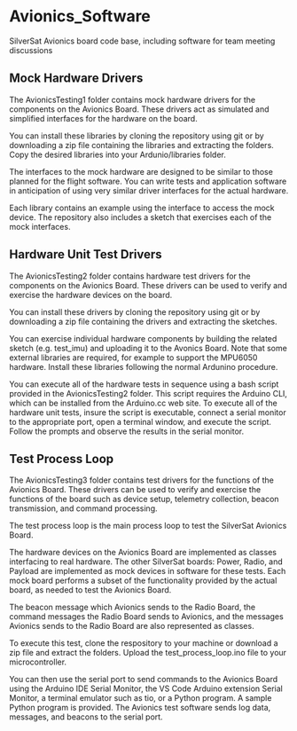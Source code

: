 # Avionics_Software
SilverSat Avionics board code base, including software for team meeting discussions

## Mock Hardware Drivers

The AvionicsTesting1 folder contains mock hardware drivers for the components on the Avionics Board. These drivers act as simulated and simplified interfaces for the hardware on the board. 

You can install these libraries by cloning the repository using git or by downloading a zip file containing the libraries and extracting the folders. Copy the desired libraries into your Ardunio/libraries folder.

The interfaces to the mock hardware are designed to be similar to those planned for the flight software. You can write tests and application software in anticipation of using very similar driver interfaces for the actual hardware.

Each library contains an example using the interface to access the mock device. The repository also includes a sketch that exercises each of the mock interfaces.

## Hardware Unit Test Drivers

The AvionicsTesting2 folder contains hardware test drivers for the components on the Avionics Board. These drivers can be used to verify and exercise the hardware devices on the board.

You can install these drivers by cloning the repository using git or by downloading a zip file containing the drivers and extracting the sketches.

You can exercise individual hardware components by building the related sketch (e.g. test_imu) and uploading it to the Avonics Board. Note that some external libraries are required, for example to support the MPU6050 hardware. Install these libraries following the normal Ardunino procedure.

You can execute all of the hardware tests in sequence using a bash script provided in the AvionicsTesting2 folder. This script requires the Arduino CLI, which can be installed from the Arduino.cc web site. To execute all of the hardware unit tests, insure the script is executable, connect a serial monitor to the appropriate port, open a terminal window, and execute the script. Follow the prompts and observe the results in the serial monitor.

## Test Process Loop

The AvionicsTesting3 folder contains test drivers for the functions of the Avionics Board. These drivers can be used to verify and exercise the functions of the board such as device setup, telemetry collection, beacon transmission, and command processing.

The test process loop is the main process loop to test the SilverSat Avionics Board.
 
The hardware devices on the Avionics Board are implemented as classes interfacing to real hardware. The other SilverSat boards: Power, Radio, and Payload are implemented as mock devices in software for these tests. Each mock board performs a subset of the functionality provided by the actual board, as needed to test the Avionics Board.

The beacon message which Avionics sends to the Radio Board, the command messages the Radio
Board sends to Avionics, and the messages Avionics sends to the Radio Board are also represented as classes.

To execute this test, clone the respository to your machine or download a zip file and extract the folders. Upload the test_process_loop.ino file to your microcontroller.

You can then use the serial port to send commands to the Avionics Board using the Arduino IDE Serial Monitor, the VS Code Arduino extension Serial Monitor, a terminal emulator such as tio, or a Python program. A sample Python program is provided. The Avionics test software sends log data, messages, and beacons to the serial port.
